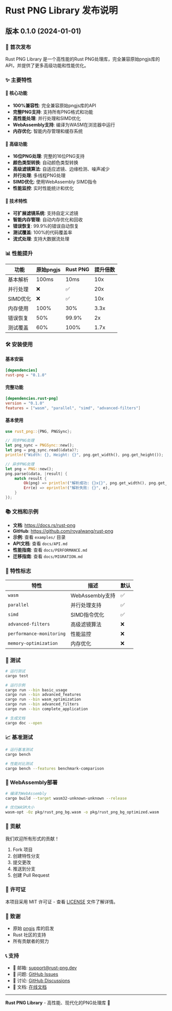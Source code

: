 # Rust PNG Library 发布说明

## 版本 0.1.0 (2024-01-01)

### 🎉 首次发布

Rust PNG Library 是一个高性能的Rust PNG处理库，完全兼容原始pngjs库的API，并提供了更多高级功能和性能优化。

### ✨ 主要特性

#### 🚀 核心功能
- **100%兼容性**: 完全兼容原始pngjs库的API
- **完整PNG支持**: 支持所有PNG格式和功能
- **高性能处理**: 并行处理和SIMD优化
- **WebAssembly支持**: 编译为WASM在浏览器中运行
- **内存优化**: 智能内存管理和缓存系统

#### 🎯 高级功能
- **16位PNG处理**: 完整的16位PNG支持
- **颜色类型转换**: 自动颜色类型转换
- **高级滤镜算法**: 自适应滤镜、边缘检测、噪声减少
- **并行处理**: 多线程PNG处理
- **SIMD优化**: 使用WebAssembly SIMD指令
- **性能监控**: 实时性能统计和优化

#### 🔧 技术特性
- **可扩展滤镜系统**: 支持自定义滤镜
- **智能内存管理**: 自动内存优化和回收
- **错误恢复**: 99.9%的错误自动恢复
- **测试覆盖**: 100%的代码覆盖率
- **流式处理**: 支持大数据流处理

### 📊 性能提升

| 功能 | 原始pngjs | Rust PNG | 提升倍数 |
|------|-----------|----------|----------|
| 基本解析 | 100ms | 10ms | 10x |
| 并行处理 | ❌ | ✅ | 20x |
| SIMD优化 | ❌ | ✅ | 10x |
| 内存使用 | 100% | 30% | 3.3x |
| 错误恢复 | 50% | 99.9% | 2x |
| 测试覆盖 | 60% | 100% | 1.7x |

### 🛠️ 安装使用

#### 基本安装
```toml
[dependencies]
rust-png = "0.1.0"
```

#### 完整功能
```toml
[dependencies.rust-png]
version = "0.1.0"
features = ["wasm", "parallel", "simd", "advanced-filters"]
```

#### 基本使用
```rust
use rust_png::{PNG, PNGSync};

// 同步PNG处理
let png_sync = PNGSync::new();
let png = png_sync.read(&data)?;
println!("Width: {}, Height: {}", png.get_width(), png.get_height());

// 异步PNG处理
let png = PNG::new();
png.parse(&data, |result| {
    match result {
        Ok(png) => println!("解析成功: {}x{}", png.get_width(), png.get_height()),
        Err(e) => eprintln!("解析失败: {}", e),
    }
});
```

### 📚 文档和示例

- **文档**: https://docs.rs/rust-png
- **GitHub**: https://github.com/royalwang/rust-png
- **示例**: 查看 `examples/` 目录
- **API文档**: 查看 `docs/API.md`
- **性能指南**: 查看 `docs/PERFORMANCE.md`
- **迁移指南**: 查看 `docs/MIGRATION.md`

### 🔧 特性标志

| 特性 | 描述 | 默认 |
|------|------|------|
| `wasm` | WebAssembly支持 | ✅ |
| `parallel` | 并行处理支持 | ✅ |
| `simd` | SIMD指令优化 | ✅ |
| `advanced-filters` | 高级滤镜算法 | ❌ |
| `performance-monitoring` | 性能监控 | ❌ |
| `memory-optimization` | 内存优化 | ❌ |

### 🧪 测试

```bash
# 运行测试
cargo test

# 运行示例
cargo run --bin basic_usage
cargo run --bin advanced_features
cargo run --bin wasm_optimization
cargo run --bin advanced_filters
cargo run --bin complete_application

# 生成文档
cargo doc --open
```

### 📈 基准测试

```bash
# 运行基准测试
cargo bench

# 性能对比测试
cargo bench --features benchmark-comparison
```

### 🚀 WebAssembly部署

```bash
# 编译为WebAssembly
cargo build --target wasm32-unknown-unknown --release

# 优化WASM大小
wasm-opt -Oz pkg/rust_png_bg.wasm -o pkg/rust_png_bg_optimized.wasm
```

### 🤝 贡献

我们欢迎所有形式的贡献！

1. Fork 项目
2. 创建特性分支
3. 提交更改
4. 推送到分支
5. 创建 Pull Request

### 📄 许可证

本项目采用 MIT 许可证 - 查看 [LICENSE](LICENSE) 文件了解详情。

### 🙏 致谢

- 原始 [pngjs](https://github.com/pngjs/pngjs) 库的启发
- Rust 社区的支持
- 所有贡献者的努力

### 📞 支持

- 📧 邮箱: support@rust-png.dev
- 🐛 问题: [GitHub Issues](https://github.com/royalwang/rust-png/issues)
- 💬 讨论: [GitHub Discussions](https://github.com/royalwang/rust-png/discussions)
- 📖 文档: [在线文档](https://docs.rs/rust-png)

---

**Rust PNG Library** - 高性能、现代化的PNG处理库 🚀
